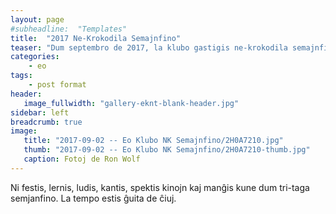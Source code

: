 ```yaml
---
layout: page
#subheadline:  "Templates"
title:  "2017 Ne-Krokodila Semajnfino"
teaser: "Dum septembro de 2017, la klubo gastigis ne-krokodila semajnfino.  Kelkaj da ni kunvenis ĉe la hejmo de Filipo kaj Elizabeto kun manĝaĵo, kuko, trinkaĵo, kaj kantoj."
categories:
    - eo
tags:
    - post format
header:
   image_fullwidth: "gallery-eknt-blank-header.jpg"
sidebar: left
breadcrumb: true
image:
   title: "2017-09-02 -- Eo Klubo NK Semajnfino/2H0A7210.jpg"
   thumb: "2017-09-02 -- Eo Klubo NK Semajnfino/2H0A7210-thumb.jpg"
   caption: Fotoj de Ron Wolf
---
```

<!--more-->
Ni festis, lernis, ludis, kantis, spektis kinojn kaj manĝis kune dum tri-taga semjanfino.  La tempo estis ĝuita de ĉiuj.
